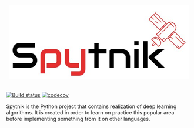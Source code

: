 <div align="center">
  <img src="https://raw.githubusercontent.com/MikhailKravets/Spytnik/master/logo.jpg"><br><br>
</div>

[![Build status](https://travis-ci.org/MikhailKravets/Spytnik.svg?branch=master)](https://travis-ci.org/MikhailKravets/Spytnik)
[![codecov](https://codecov.io/gh/MikhailKravets/Spytnik/branch/master/graph/badge.svg)](https://codecov.io/gh/MikhailKravets/Spytnik)

Spytnik is the Python project that contains realization of deep learning algorithms.
It is created in order to learn on practice this popular area before implementing
something from it on other languages.